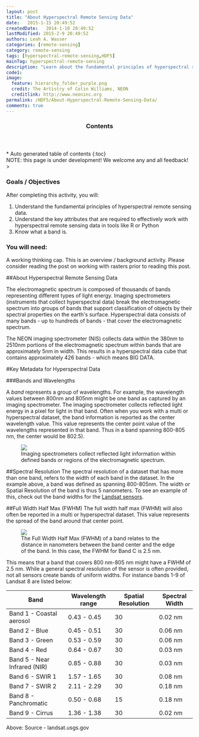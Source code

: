 ```yaml
---
layout: post
title: "About Hyperspectral Remote Sensing Data"
date:   2015-1-15 20:49:52
createdDate:   2014-1-10 20:49:52
lastModified: 2015-2-9 20:49:52
authors: Leah A. Wasser
categories: [remote-sensing]
category: remote-sensing
tags: [hyperspectral-remote-sensing,HDF5]
mainTag: hyperspectral-remote-sensing
description: "Learn about the fundamental principles of hyperspectral remote sensing data."
code1: 
image:
  feature: hierarchy_folder_purple.png
  credit: The Artistry of Colin Williams, NEON
  creditlink: http://www.neoninc.org
permalink: /HDF5/About-Hyperspectral-Remote-Sensing-Data/
comments: true
---
```


<section id="table-of-contents" class="toc">
  <header>
    <h3 >Contents</h3>
  </header>
<div id="drawer" markdown="1">
*  Auto generated table of contents
{:toc}
</div>
</section><!-- /#table-of-contents -->



<div id="objectives">
NOTE: this page is under development! We welcome any and all feedback!
> 
<h3>Goals / Objectives</h3>

After completing this activity, you will:
<ol>
<li>Understand the fundamental principles of hyperspectral remote sensing data.</li>
<li>Understand the key attributes that are required to effectively work with hyperspectral remote sensing data in tools like R or Python</li>
<li>Know what a band is.</li>
</ol>

<h3>You will need:</h3>
A working thinking cap. This is an overview / background activity.
Please consider reading the post on working with rasters prior to reading this post. 
</div>

##About Hyperspectral Remote Sensing Data

The electromagnetic spectrum is composed of thousands of bands representing different types of light energy. Imaging spectrometers (instruments that collect hyperspectral data) break the electromagnetic spectrum into groups of bands that support classification of objects by their spectral properties on the earth's surface. Hyperspectral data consists of many bands - up to hundreds of bands - that cover the electromagnetic spectrum.

The NEON imaging spectrometer (NIS) collects data within the 380nm to 2510nm portions of the electromagnetic spectrum within bands that are approximately 5nm in width. This results in a hyperspectral data cube that contains approximately 426 bands - which means BIG DATA.

#Key Metadata for Hyperspectral Data

###Bands and Wavelengths

A *band* represents a group of wavelengths. For example, the wavelength values between 800nm and 805nm might be one band as captured by an imaging spectrometer. The imaging spectrometer collects reflected light energy in a pixel for light in that band. Often when you work with a multi or hyperspectral dataset, the band information is reported as the center wavelength value. This value represents the center point value of the wavelengths represented in that  band. Thus in a band spanning 800-805 nm, the center would be 802.5).

<figure>
    <a href="{{ site.baseurl }}/images/hyperspectral/spectrumZoomed.png"><img src="{{ site.baseurl }}/images/hyperspectral/spectrumZoomed.png"></a>
    <figcaption>Imaging spectrometers collect reflected light information within defined bands or regions of the electromagnetic spectrum.</figcaption>
</figure>

##Spectral Resolution
The spectral resolution of a dataset that has more than one band, refers to the width of each band in the dataset. In the example above, a band was defined as spanning 800-805nm. The width or Spatial Resolution of the band is thus 5 nanometers. To see an example of this, check out the band widths for the <a href="http://landsat.usgs.gov/band_designations_landsat_satellites.php" target="_blank">Landsat sensors</a>.

 
##Full Width Half Max (FWHM)
The full width half max (FWHM) will also often be reported in a multi or hyperspectral dataset. This value represents the spread of the band around that center point. 

<figure>
    <a href="{{ site.baseurl }}/images/hyperspectral/FWHM2.png"><img src="{{ site.baseurl }}/images/hyperspectral/FWHM2.png"></a>
    <figcaption>The Full Width Half Max (FWHM) of a band relates to the distance in nanometers between the band center and the edge of the band. In this case, the FWHM for Band C is 2.5 nm.</figcaption>
</figure>

This means that a band that covers 800 nm-805 nm might have a FWHM of 2.5 nm. While a general spectral resolution of the sensor is often  provided, not all sensors create bands of uniform widths. For instance bands 1-9 of Landsat 8 are listed below:


| Band | Wavelength range | Spatial Resolution | Spectral Width |
|-------------------------------------|------------------|--------------------|----------------|
| Band 1 - Coastal aerosol | 0.43 - 0.45 | 30 | 0.02 nm |
| Band 2 - Blue | 0.45 - 0.51 | 30 | 0.06 nm |
| Band 3 - Green | 0.53 - 0.59 | 30 | 0.06 nm |
| Band 4 - Red | 0.64 - 0.67 | 30 | 0.03 nm |
| Band 5 - Near Infrared (NIR) | 0.85 - 0.88 | 30 | 0.03 nm |
| Band 6 - SWIR 1 | 1.57 - 1.65 | 30 | 0.08 nm  |
| Band 7 - SWIR 2 | 2.11 - 2.29 | 30 | 0.18 nm |
| Band 8 - Panchromatic | 0.50 - 0.68 | 15 | 0.18 nm |
| Band 9 - Cirrus | 1.36 - 1.38 | 30 | 0.02 nm |


Above: Source - landsat.usgs.gov


